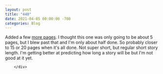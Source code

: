 ```yaml
---
layout: post
title: "440"
date: 2021-04-05 00:00:00 -700
categories: Blog
---
```


<div class="blog-content">
				<div class="paragraph">Added a few <a href="../story-0121.html" target="_blank">more pages</a>. I thought this one was only going to be about 5 pages, but I blew past that and I'm only about half done. So probably closer to 15 or 20 pages when it's all done. Not super short, but regular short story length. I'm getting better at predicting how long a story will be but I'm not good at it yet.&nbsp;</div>

		</div>
        